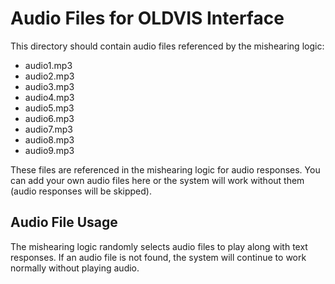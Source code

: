# Audio Files for OLDVIS Interface

This directory should contain audio files referenced by the mishearing logic:

- audio1.mp3
- audio2.mp3
- audio3.mp3
- audio4.mp3
- audio5.mp3
- audio6.mp3
- audio7.mp3
- audio8.mp3
- audio9.mp3

These files are referenced in the mishearing logic for audio responses. You can add your own audio files here or the system will work without them (audio responses will be skipped).

## Audio File Usage

The mishearing logic randomly selects audio files to play along with text responses. If an audio file is not found, the system will continue to work normally without playing audio. 